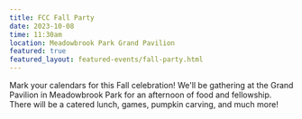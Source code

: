 ```yaml
---
title: FCC Fall Party
date: 2023-10-08
time: 11:30am
location: Meadowbrook Park Grand Pavilion
featured: true
featured_layout: featured-events/fall-party.html
---
```

Mark your calendars for this Fall celebration! We'll be gathering at the Grand Pavilion in Meadowbrook Park for an afternoon of food and fellowship. There will be a catered lunch, games, pumpkin carving, and much more!
